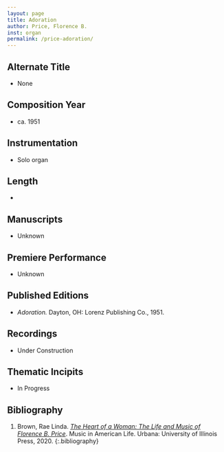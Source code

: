 ```yaml
---
layout: page
title: Adoration
author: Price, Florence B.
inst: organ
permalink: /price-adoration/
---
```


## Alternate Title
- None

## Composition Year
- ca. 1951

## Instrumentation
- Solo organ

## Length
- 

## Manuscripts
- Unknown

## Premiere Performance
- Unknown

## Published Editions
- *Adoration.* Dayton, OH: Lorenz Publishing Co., 1951.

## Recordings
- Under Construction

## Thematic Incipits
- In Progress

## Bibliography
1. Brown, Rae Linda. <a href="https://www.worldcat.org/title/1122800180" target="_blank">*The Heart of a Woman: The Life and Music of Florence B. Price*</a>. Music in American Life. Urbana: University of Illinois Press, 2020.
{:.bibliography}
